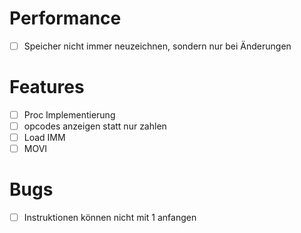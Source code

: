 # Performance
- [ ] Speicher nicht immer neuzeichnen, sondern nur bei Änderungen

# Features
- [ ] Proc Implementierung
- [ ] opcodes anzeigen statt nur zahlen
- [ ] Load IMM
- [ ] MOVI

# Bugs
- [ ] Instruktionen können nicht mit 1 anfangen